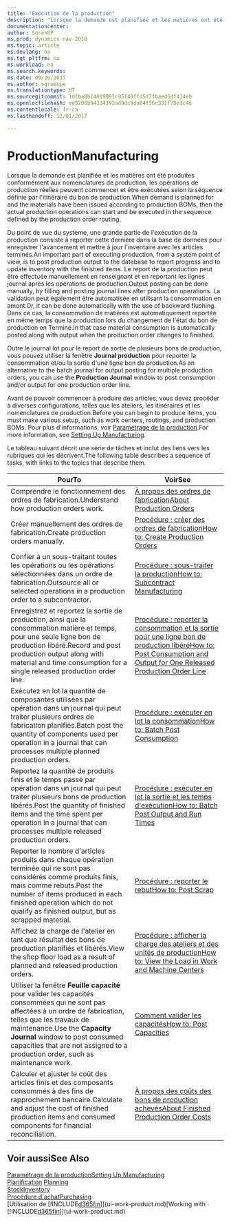 ```yaml
---
title: "Exécution de la production"
description: "Lorsque la demande est planifiée et les matières ont été produites conformément aux nomenclatures de production, les opérations de production réelles peuvent commencer et être exécutées selon la séquence définie par l'itinéraire du bon de production."
documentationcenter: 
author: SorenGP
ms.prod: dynamics-nav-2018
ms.topic: article
ms.devlang: na
ms.tgt_pltfrm: na
ms.workload: na
ms.search.keywords: 
ms.date: 09/26/2017
ms.author: sgroespe
ms.translationtype: HT
ms.sourcegitcommit: 1dfba8b14019991c95f40ffd5f7fbaed5df414eb
ms.openlocfilehash: ee8206b94334392ad0dc9da04f56c331f78e3c46
ms.contentlocale: fr-ca
ms.lasthandoff: 12/01/2017

---
```

# <a name="manufacturing"></a><span data-ttu-id="cbaa5-103">Production</span><span class="sxs-lookup"><span data-stu-id="cbaa5-103">Manufacturing</span></span>
<span data-ttu-id="cbaa5-104">Lorsque la demande est planifiée et les matières ont été produites conformément aux nomenclatures de production, les opérations de production réelles peuvent commencer et être exécutées selon la séquence définie par l'itinéraire du bon de production.</span><span class="sxs-lookup"><span data-stu-id="cbaa5-104">When demand is planned for and the materials have been issued according to production BOMs, then the actual production operations can start and be executed in the sequence defined by the production order routing.</span></span>  

<span data-ttu-id="cbaa5-105">Du point de vue du système, une grande partie de l'exécution de la production consiste à reporter cette dernière dans la base de données pour enregistrer l'avancement et mettre à jour l'inventaire avec les articles terminés.</span><span class="sxs-lookup"><span data-stu-id="cbaa5-105">An important part of executing production, from a system point of view, is to post production output to the database to report progress and to update inventory with the finished items.</span></span> <span data-ttu-id="cbaa5-106">Le report de la production peut être effectuée manuellement en renseignant et en reportant les lignes journal après les opérations de production.</span><span class="sxs-lookup"><span data-stu-id="cbaa5-106">Output posting can be done manually, by filling and posting journal lines after production operations.</span></span> <span data-ttu-id="cbaa5-107">La validation peut également être automatisée en utilisant la consommation en amont.</span><span class="sxs-lookup"><span data-stu-id="cbaa5-107">Or, it can be done automatically with the use of backward flushing.</span></span> <span data-ttu-id="cbaa5-108">Dans ce cas, la consommation de matières est automatiquement reportée en même temps que la production lors du changement de l'état du bon de production en Terminé.</span><span class="sxs-lookup"><span data-stu-id="cbaa5-108">In that case material consumption is automatically posted along with output when the production order changes to finished.</span></span>  

<span data-ttu-id="cbaa5-109">Outre le journal lot pour le report de sortie de plusieurs bons de production, vous pouvez utiliser la fenêtre **Journal production** pour reporter la consommation et/ou la sortie d'une ligne bon de production.</span><span class="sxs-lookup"><span data-stu-id="cbaa5-109">As an alternative to the batch journal for output posting for multiple production orders, you can use the **Production Journal** window to post consumption and/or output for one production order line.</span></span>

<span data-ttu-id="cbaa5-110">Avant de pouvoir commencer à produire des articles, vous devez procéder à diverses configurations, telles que les ateliers, les itinéraires et les nomenclatures de production.</span><span class="sxs-lookup"><span data-stu-id="cbaa5-110">Before you can begin to produce items, you must make various setup, such as work centers, routings, and production BOMs.</span></span> <span data-ttu-id="cbaa5-111">Pour plus d'informations, voir [Paramétrage de la production](production-configure-production-processes.md).</span><span class="sxs-lookup"><span data-stu-id="cbaa5-111">For more information, see [Setting Up Manufacturing](production-configure-production-processes.md).</span></span>

<span data-ttu-id="cbaa5-112">Le tableau suivant décrit une série de tâches et inclut des liens vers les rubriques qui les décrivent.</span><span class="sxs-lookup"><span data-stu-id="cbaa5-112">The following table describes a sequence of tasks, with links to the topics that describe them.</span></span>   

|<span data-ttu-id="cbaa5-113">**Pour**</span><span class="sxs-lookup"><span data-stu-id="cbaa5-113">**To**</span></span>|<span data-ttu-id="cbaa5-114">**Voir**</span><span class="sxs-lookup"><span data-stu-id="cbaa5-114">**See**</span></span>|  
|------------|-------------|  
|<span data-ttu-id="cbaa5-115">Comprendre le fonctionnement des ordres de fabrication.</span><span class="sxs-lookup"><span data-stu-id="cbaa5-115">Understand how production orders work.</span></span>|[<span data-ttu-id="cbaa5-116">À propos des ordres de fabrication</span><span class="sxs-lookup"><span data-stu-id="cbaa5-116">About Production Orders</span></span>](production-about-production-orders.md)|
|<span data-ttu-id="cbaa5-117">Créer manuellement des ordres de fabrication.</span><span class="sxs-lookup"><span data-stu-id="cbaa5-117">Create production orders manually.</span></span>|[<span data-ttu-id="cbaa5-118">Procédure : créer des ordres de fabrication</span><span class="sxs-lookup"><span data-stu-id="cbaa5-118">How to: Create Production Orders</span></span>](production-how-to-create-production-orders.md)|
|<span data-ttu-id="cbaa5-119">Confier à un sous-traitant toutes les opérations ou les opérations sélectionnées dans un ordre de fabrication.</span><span class="sxs-lookup"><span data-stu-id="cbaa5-119">Outsource all or selected operations in a production order to a subcontractor.</span></span>|[<span data-ttu-id="cbaa5-120">Procédure : sous-traiter la production</span><span class="sxs-lookup"><span data-stu-id="cbaa5-120">How to: Subcontract Manufacturing</span></span>](production-how-to-subcontract-manufacturing.md)|
|<span data-ttu-id="cbaa5-121">Enregistrez et reportez la sortie de production, ainsi que la consommation matière et temps, pour une seule ligne bon de production libéré.</span><span class="sxs-lookup"><span data-stu-id="cbaa5-121">Record and post production output along with material and time consumption for a single released production order line.</span></span>|[<span data-ttu-id="cbaa5-122">Procédure : reporter la consommation et la sortie pour une ligne bon de production libéré</span><span class="sxs-lookup"><span data-stu-id="cbaa5-122">How to: Post Consumption and Output for One Released Production Order Line</span></span>](production-how-to-register-consumption-and-output.md)|  
|<span data-ttu-id="cbaa5-123">Exécutez en lot la quantité de composantes utilisées par opération dans un journal qui peut traiter plusieurs ordres de fabrication planifiés.</span><span class="sxs-lookup"><span data-stu-id="cbaa5-123">Batch post the quantity of components used per operation in a journal that can processes multiple planned production orders.</span></span>|[<span data-ttu-id="cbaa5-124">Procédure : exécuter en lot la consommation</span><span class="sxs-lookup"><span data-stu-id="cbaa5-124">How to: Batch Post Consumption</span></span>](production-how-to-post-consumption.md)|
|<span data-ttu-id="cbaa5-125">Reportez la quantité de produits finis et le temps passé par opération dans un journal qui peut traiter plusieurs bons de production libérés.</span><span class="sxs-lookup"><span data-stu-id="cbaa5-125">Post the quantity of finished items and the time spent per operation in a journal that can processes multiple released production orders.</span></span>|[<span data-ttu-id="cbaa5-126">Procédure : exécuter en lot la sortie et les temps d'exécution</span><span class="sxs-lookup"><span data-stu-id="cbaa5-126">How to: Batch Post Output and Run Times</span></span>](production-how-to-post-output-quantity.md)|  
|<span data-ttu-id="cbaa5-127">Reporter le nombre d'articles produits dans chaque opération terminée qui ne sont pas considérés comme produits finis, mais comme rebuts.</span><span class="sxs-lookup"><span data-stu-id="cbaa5-127">Post the number of items produced in each finished operation which do not qualify as finished output, but as scrapped material.</span></span>|[<span data-ttu-id="cbaa5-128">Procédure : reporter le rebut</span><span class="sxs-lookup"><span data-stu-id="cbaa5-128">How to: Post Scrap</span></span>](production-how-to-post-scrap.md)|
|<span data-ttu-id="cbaa5-129">Affichez la charge de l'atelier en tant que résultat des bons de production planifiés et libérés.</span><span class="sxs-lookup"><span data-stu-id="cbaa5-129">View the shop floor load as a result of planned and released production orders.</span></span>|[<span data-ttu-id="cbaa5-130">Procédure : afficher la charge des ateliers et des unités de production</span><span class="sxs-lookup"><span data-stu-id="cbaa5-130">How to: View the Load in Work and Machine Centers</span></span>](production-how-to-view-the-load-on-work-centers.md)|      
|<span data-ttu-id="cbaa5-131">Utiliser la fenêtre **Feuille capacité** pour valider les capacités consommées qui ne sont pas affectées à un ordre de fabrication, telles que les travaux de maintenance.</span><span class="sxs-lookup"><span data-stu-id="cbaa5-131">Use the **Capacity Journal** window to post consumed capacities that are not assigned to a production order, such as maintenance work.</span></span>|[<span data-ttu-id="cbaa5-132">Comment valider les capacités</span><span class="sxs-lookup"><span data-stu-id="cbaa5-132">How to: Post Capacities</span></span>](production-how-to-post-capacities.md)|  
|<span data-ttu-id="cbaa5-133">Calculer et ajuster le coût des articles finis et des composants consommés à des fins de rapprochement bancaire.</span><span class="sxs-lookup"><span data-stu-id="cbaa5-133">Calculate and adjust the cost of finished production items and consumed components for financial reconciliation.</span></span>|[<span data-ttu-id="cbaa5-134">À propos des coûts des bons de production achevés</span><span class="sxs-lookup"><span data-stu-id="cbaa5-134">About Finished Production Order Costs</span></span>](finance-about-finished-production-order-costs.md)|  

## <a name="see-also"></a><span data-ttu-id="cbaa5-135">Voir aussi</span><span class="sxs-lookup"><span data-stu-id="cbaa5-135">See Also</span></span>  
[<span data-ttu-id="cbaa5-136">Paramétrage de la production</span><span class="sxs-lookup"><span data-stu-id="cbaa5-136">Setting Up Manufacturing</span></span>](production-configure-production-processes.md)  
<span data-ttu-id="cbaa5-137">[Planification](production-planning.md)    </span><span class="sxs-lookup"><span data-stu-id="cbaa5-137">[Planning](production-planning.md)    </span></span>  
[<span data-ttu-id="cbaa5-138">Stock</span><span class="sxs-lookup"><span data-stu-id="cbaa5-138">Inventory</span></span>](inventory-manage-inventory.md)  
[<span data-ttu-id="cbaa5-139">Procédure d'achat</span><span class="sxs-lookup"><span data-stu-id="cbaa5-139">Purchasing</span></span>](purchasing-manage-purchasing.md)  
<span data-ttu-id="cbaa5-140">[Utilisation de [!INCLUDE[d365fin](includes/d365fin_md.md)]](ui-work-product.md)</span><span class="sxs-lookup"><span data-stu-id="cbaa5-140">[Working with [!INCLUDE[d365fin](includes/d365fin_md.md)]](ui-work-product.md)</span></span>

